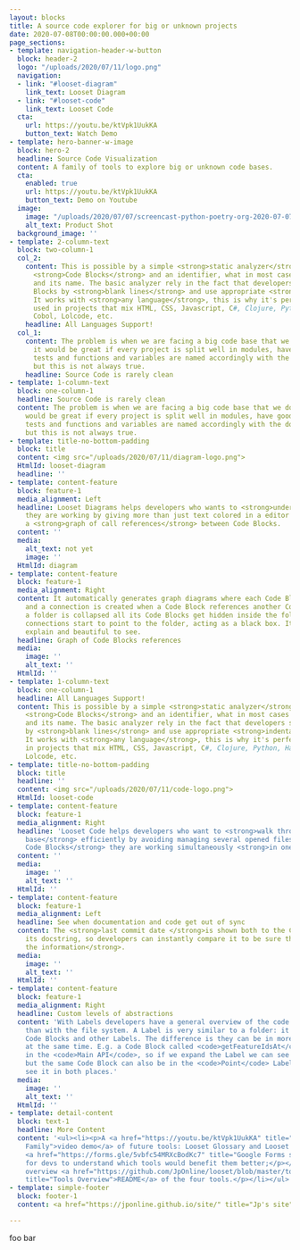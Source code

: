 ```yaml
---
layout: blocks
title: A source code explorer for big or unknown projects
date: 2020-07-08T00:00:00.000+00:00
page_sections:
- template: navigation-header-w-button
  block: header-2
  logo: "/uploads/2020/07/11/logo.png"
  navigation:
  - link: "#looset-diagram"
    link_text: Looset Diagram
  - link: "#looset-code"
    link_text: Looset Code
  cta:
    url: https://youtu.be/ktVpk1UukKA
    button_text: Watch Demo
- template: hero-banner-w-image
  block: hero-2
  headline: Source Code Visualization
  content: A family of tools to explore big or unknown code bases.
  cta:
    enabled: true
    url: https://youtu.be/ktVpk1UukKA
    button_text: Demo on Youtube
  image:
    image: "/uploads/2020/07/07/screencast-python-poetry-org-2020-07-07-10_26_08.gif"
    alt_text: Product Shot
  background_image: ''
- template: 2-column-text
  block: two-column-1
  col_2:
    content: This is possible by a simple <strong>static analyzer</strong> that identify
      <strong>Code Blocks</strong> and an identifier, what in most cases are functions
      and its name. The basic analyzer rely in the fact that developers split Code
      Blocks by <strong>blank lines</strong> and use appropriate <strong>indentation</strong>.
      It works with <strong>any language</strong>, this is why it's perfect to be
      used in projects that mix HTML, CSS, Javascript, C#, Clojure, Python, Haskell,
      Cobol, Lolcode, etc.
    headline: All Languages Support!
  col_1:
    content: The problem is when we are facing a big code base that we don't know,
      it would be great if every project is split well in modules, have good documentation,
      tests and functions and variables are named accordingly with the domain entities,
      but this is not always true.
    headline: Source Code is rarely clean
- template: 1-column-text
  block: one-column-1
  headline: Source Code is rarely clean
  content: The problem is when we are facing a big code base that we don't know, it
    would be great if every project is split well in modules, have good documentation,
    tests and functions and variables are named accordingly with the domain entities,
    but this is not always true.
- template: title-no-bottom-padding
  block: title
  content: <img src="/uploads/2020/07/11/diagram-logo.png">
  HtmlId: looset-diagram
  headline: ''
- template: content-feature
  block: feature-1
  media_alignment: Left
  headline: Looset Diagrams helps developers who wants to <strong>understand the code</strong>
    they are working by giving more than just text colored in a editor and showing
    a <strong>graph of call references</strong> between Code Blocks.
  content: ''
  media:
    alt_text: not yet
    image: ''
  HtmlId: diagram
- template: content-feature
  block: feature-1
  media_alignment: Right
  content: It automatically generates graph diagrams where each Code Block is a node
    and a connection is created when a Code Block references another Code Block. When
    a folder is collapsed all its Code Blocks get hidden inside the folder and their
    connections start to point to the folder, acting as a black box. It's simple to
    explain and beautiful to see.
  headline: Graph of Code Blocks references
  media:
    image: ''
    alt_text: ''
  HtmlId: ''
- template: 1-column-text
  block: one-column-1
  headline: All Languages Support!
  content: This is possible by a simple <strong>static analyzer</strong> that identify
    <strong>Code Blocks</strong> and an identifier, what in most cases are functions
    and its name. The basic analyzer rely in the fact that developers split Code Blocks
    by <strong>blank lines</strong> and use appropriate <strong>indentation</strong>.
    It works with <strong>any language</strong>, this is why it's perfect to be used
    in projects that mix HTML, CSS, Javascript, C#, Clojure, Python, Haskell, Cobol,
    Lolcode, etc.
- template: title-no-bottom-padding
  block: title
  headline: ''
  content: <img src="/uploads/2020/07/11/code-logo.png">
  HtmlId: looset-code
- template: content-feature
  block: feature-1
  media_alignment: Right
  headline: 'Looset Code helps developers who want to <strong>walk through the code
    base</strong> efficiently by avoiding managing several opened files and <strong>showing
    Code Blocks</strong> they are working simultaneously <strong>in one screen</strong>. '
  content: ''
  media:
    image: ''
    alt_text: ''
  HtmlId: ''
- template: content-feature
  block: feature-1
  media_alignment: Left
  headline: See when documentation and code get out of sync
  content: The <strong>last commit date </strong>is shown both to the Code Block and
    its docstring, so developers can instantly compare it to be sure they can <strong>trust
    the information</strong>.
  media:
    image: ''
    alt_text: ''
  HtmlId: ''
- template: content-feature
  block: feature-1
  media_alignment: Right
  headline: Custom levels of abstractions
  content: 'With Labels developers have a general overview of the code base better
    than with the file system. A Label is very similar to a folder: it can contain
    Code Blocks and other Labels. The difference is they can be in more than a Label
    at the same time. E.g. a Code Block called <code>getFeatureIdsAt</code> can be
    in the <code>Main API</code>, so if we expand the Label we can see it''s there,
    but the same Code Block can also be in the <code>Point</code> Label and we can
    see it in both places.'
  media:
    image: ''
    alt_text: ''
  HtmlId: ''
- template: detail-content
  block: text-1
  headline: More Content
  content: '<ul><li><p>A <a href="https://youtu.be/ktVpk1UukKA" title="The whole Looset
    Family">video demo</a> of future tools: Looset Glossary and Looset Page;</p></li><li><p>A
    <a href="https://forms.gle/5vbfc54MRXcBodKc7" title="Google Forms survey">survey</a>
    for devs to understand which tools would benefit them better;</p></li><li><p>An
    overview <a href="https://github.com/JpOnline/looset/blob/master/tools-overview/README.md"
    title="Tools Overview">README</a> of the four tools.</p></li></ul>'
- template: simple-footer
  block: footer-1
  content: <a href="https://jponline.github.io/site/" title="Jp's site">By Jp</a>

---
```

foo bar